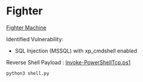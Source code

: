# Fighter
[Fighter Machine](https://www.hackthebox.com/machines/fighter)

Identified Vulnerability:
- SQL Injection (MSSQL) with xp_cmdshell enabled

Reverse Shell Payload : [Invoke-PowerShellTcp.ps1](https://github.com/samratashok/nishang/blob/master/Shells/Invoke-PowerShellTcp.ps1)
```
python3 shell.py
```
